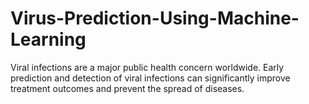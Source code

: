 # Virus-Prediction-Using-Machine-Learning
Viral infections are a major public health concern worldwide. Early prediction and detection of viral infections can significantly improve treatment outcomes and prevent the spread of diseases.
